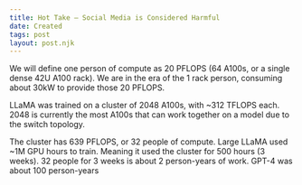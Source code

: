 ```yaml
---
title: Hot Take — Social Media is Considered Harmful
date: Created
tags: post
layout: post.njk
---
```


We will define one person of compute as 20 PFLOPS (64 A100s, or a single dense 42U A100 rack). We are in the era of the 1 rack person, consuming about 30kW to provide those 20 PFLOPS.

LLaMA was trained on a cluster of 2048 A100s, with ~312 TFLOPS each. 2048 is currently the most A100s that can work together on a model due to the switch topology.

The cluster has 639 PFLOPS, or 32 people of compute. Large LLaMA used ~1M GPU hours to train. Meaning it used the cluster for 500 hours (3 weeks). 32 people for 3 weeks is about 2 person-years of work. GPT-4 was about 100 person-years
